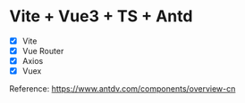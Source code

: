 # Vite + Vue3 + TS + Antd

- [x] Vite
- [x] Vue Router
- [x] Axios
- [x] Vuex 

Reference: https://www.antdv.com/components/overview-cn